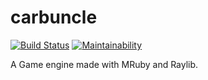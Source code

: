 # carbuncle

[![Build Status](https://travis-ci.com/holywyvern/carbuncle.svg?branch=main)](https://travis-ci.com/holywyvern/carbuncle) [![Maintainability](https://api.codeclimate.com/v1/badges/477c4f3167993661ddbf/maintainability)](https://codeclimate.com/github/holywyvern/carbuncle/maintainability)

A Game engine made with MRuby and Raylib.

